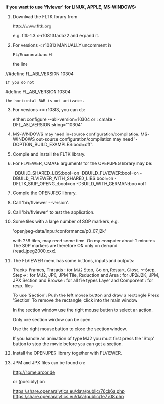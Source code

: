 **If you want to use 'flviewer' for LINUX, APPLE, MS-WINDOWS:**

01. Download the FLTK library from

      http://www.fltk.org

    e.g. fltk-1.3.x-r10813.tar.bz2
    and expand it.

02. For versions < r10813 MANUALLY uncomment in

      FL/Enumerations.H

    the line

//#define FL_ABI_VERSION 10304

    If you do not 

#define FL_ABI_VERSION 10304

    the horizontal BAR is not activated.

03. For versions >= r10813, you can do:

	either: configure --abi-version=10304
	or    : cmake -DFL_ABI_VERSION:string="10304"

04. MS-WINDOWS may need in-source configuration/compilation.
	MS-WINDOWS out-source configuration/compilation may need 
	'-DOPTION_BUILD_EXAMPLES:bool=off'.

04. Compile and install the FLTK library. 

06. For FLVIEWER, CMAKE arguments for the OPENJPEG library may be:

      -DBUILD_SHARED_LIBS:bool=on
      -DBUILD_FLVIEWER:bool=on 
      -DBUILD_FLVIEWER_WITH_SHARED_LIBS:bool=on
      -DFLTK_SKIP_OPENGL:bool=on
      -DBUILD_WITH_GERMAN:bool=off

07. Compile the OPENJPEG library.

08. Call 'bin/flviewer --version'.

09. Call 'bin/flviewer' to test the application.

10. Some files with a large number of SOP markers, e.g. 

      'openjpeg-data/input/conformance/p0_07.j2k'

    with 256 tiles, may need some time. On my computer about 2 minutes.
    The SOP markers are therefore ON only on demand (read_jpeg2000.cxx).

11. The FLVIEWER menu has some buttons, inputs and outputs:

      Tracks, Frames, Threads                     : for MJ2
      Stop, Go on, Restart, Close, <-Step, Step-> : for MJ2, JPX, JPM
      Tile, Reduction and Area                    : for JP2/J2K, JPM, JPX
      Section and Browse                          : for all file types
      Layer and Component                         : for resp. files

      To use 'Section':
         Push the left mouse button and draw a rectangle
         Press 'Section'
         To remove the rectangle, click into the main window

      In the section window use the right mouse button to select an action.

      Only one section window can be open.

	  Use the right mouse button to close the section window.

      If you handle an animation of type MJ2 you must first press 
      the 'Stop' button to stop the movie before you can get a section.

12. Install the OPENJPEG library together with FLVIEWER.

13. JPM and JPX files can be found on:

      http://home.arcor.de

    or (possibly) on

      https://share.openanalytics.eu/data/public/76cb6a.php
      https://share.openanalytics.eu/data/public/1e7708.php

